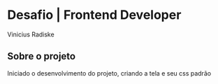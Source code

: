 # Desafio | Frontend Developer
Vinicius Radiske

## Sobre o projeto
Iniciado o desenvolvimento do projeto, criando a tela e seu css padrão